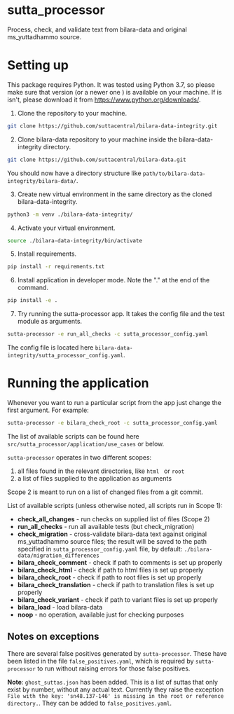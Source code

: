 # sutta_processor

Process, check, and validate text from bilara-data and original ms_yuttadhammo source.

# Setting up

This package requires Python. It was tested using Python 3.7, so please make sure that version (or a newer one ) is available on your machine. If is isn't, please download it from https://www.python.org/downloads/.

1. Clone the repository to your machine.

```bash
git clone https://github.com/suttacentral/bilara-data-integrity.git
```

2. Clone bilara-data repository to your machine inside the bilara-data-integrity directory.

```bash
git clone https://github.com/suttacentral/bilara-data.git
```

You should now have a directory structure like `path/to/bilara-data-integrity/bilara-data/`.

3. Create new virtual environment in the same directory as the cloned bilara-data-integrity.

```bash
python3 -m venv ./bilara-data-integrity/
```

4. Activate your virtual environment.

```bash
source ./bilara-data-integrity/bin/activate
```

5. Install requirements.

```bash
pip install -r requirements.txt
```

6. Install application in developer mode. Note the "." at the end of the command.

```bash
pip install -e .
```

7. Try running the sutta-processor app.  It takes the config file and the test module as arguments.

```bash
sutta-processor -e run_all_checks -c sutta_processor_config.yaml
```

The config file is located here `bilara-data-integrity/sutta_processor_config.yaml`. 

# Running the application

Whenever you want to run a particular script from the app just change the first argument. For example:

```bash
sutta-processor -e bilara_check_root -c sutta_processor_config.yaml
```

The list of available scripts can be found here `src/sutta_processor/application/use_cases` or below.

`sutta-processor` operates in two different scopes:
1. all files found in the relevant directories, like `html ` or `root`
2. a list of files supplied to the application as arguments

Scope 2 is meant to run on a list of changed files from a git commit.

List of available scripts (unless otherwise noted, all scripts run in Scope 1):

- **check_all_changes** - run checks on supplied list of files (Scope 2)
- **run_all_checks** - run all available tests (but check_migration)
- **check_migration** - cross-validate bilara-data text against original ms_yuttadhammo source files; the result will be saved to the path specified in `sutta_processor_config.yaml` file, by default: `./bilara-data/migration_differences`
- **bilara_check_comment** - check if path to comments is set up properly
- **bilara_check_html** - check if path to html files is set up properly
- **bilara_check_root** - check if path to root files is set up properly
- **bilara_check_translation** - check if path to translation files is set up properly
- **bilara_check_variant** - check if path to variant files is set up properly
- **bilara_load** - load bilara-data
- **noop** - no operation, available just for checking purposes

## Notes on exceptions

There are several false positives generated by `sutta-processor`.  These have been listed in the file `false_positives.yaml`, which is required by `sutta-processor` to run without raising errors for those false positives. 

**Note**: `ghost_suttas.json` has been added. This is a list of suttas that only exist by number, without any actual text. Currently they raise the exception `File with the key: 'sn48.137-146' is missing in the root or reference directory.`. They can be added to `false_positives.yaml`.
